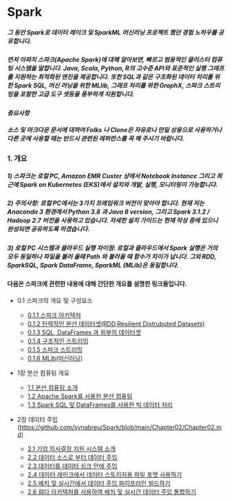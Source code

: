 # Spark

##### 그 동안 Spark로 데이터 레이크 및 SparkML 머신러닝 프로젝트 했던 경험 노하우를 공유합니다.  
##### 먼저 아파치 스파크(Apache Spark)에 대해 알아보면, 빠르고 범용적인 클러스터 컴퓨팅 시스템을 말합니다. Java, Scala, Python, R의 고수준 API와 표준적인 실행 그래프를 지원하는 최적화된 엔진을 제공합니다. 또한 SQL과 같은 구조화된 데이터 처리를 위한 Spark SQL, 머신 러닝을 위한 MLlib, 그래프 처리를 위한 GraphX, 스파크 스트리밍을 포함한 고급 도구 셋등을 풍부하게 지원합니다.

***중요사항***
##### 소스 및 마크다운 문서에 대하여 Folks 나 Clone은 자유로나 만일 상용으로 사용하거나 다른 곳에 사용할 때는 반드시 관련된 레퍼런스를 꼭 해 주시기 바랍니다. 

### 1. 개요
#####  1) 스파크는 로컬 PC, Amazon EMR Custer 상에서 Notebook Instance 그리고 최근에 Spark on Kubernetes (EKS)에서 설치와 개발, 실행, 모니터링이 가능합니다.  
#####  2) 주의사항: 로컬 PC에서는 3가지 프레임워크 버전이 맞아야 합니다. 현재 저는 Anaconda 3 환경에서 Python 3.8 과 Java 8 version, 그리고 Spark 3.1.2 / Hadoop 2.7 버전을 사용하고 있습니다. 자세한 설치 가이드는 현재 작성 중에 있으니 완성되면 공유하도록 하겠습니다.
#####  3) 로컬 PC 시스템과 클라우드 실행 차이점: 로컬과 클라우드에서 Spark 실행은 거의 모두 동일하나 파일을 불러 올때 Path 와 불러올 때 함수가 차이가 납니다. 그외 RDD, SparkSQL, Spark DataFrame, SparkML (MLib)은 동일합니다.

#### 다음은 스파크에 관련한 내용에 대해 간단한 개요를 설명한 링크들입니다. 

- 0.1 스파크의 개요 및 구성요소
  - [0.1.1 스파크 아키텍처](https://github.com/synabreu/Spark/blob/main/Chapter00/Spark_Introduction_01.md)
  - [0.1.2 탄력적인 분산 데이터셋(RDD,Resilient Distrubuted Datasets)](https://github.com/synabreu/Spark/blob/main/Chapter00/Spark_Introduction_02.md)
  - [0.1.3 SQL, DataFrames 과 외부의 데이터셋](https://github.com/synabreu/Spark/blob/main/Chapter00/Spark_Introduction_03.md)
  - [0.1.4 구조적인 스트리밍](https://github.com/synabreu/Spark/blob/main/Chapter00/Spark_Introduction_04.md)
  - [0.1.5 스파크 스트리밍](https://github.com/synabreu/Spark/blob/main/Chapter00/Spark_Introduction_05.md)
  - [0.1.6 MLib(머신러닝)](https://github.com/synabreu/Spark/blob/main/Chapter00/Spark_Introduction_06.md)
  
- 1장 분산 컴퓨팅 개요
  - [1.1 분산 컴퓨팅 소개](https://github.com/synabreu/Spark/blob/main/Chapter01/Distributed_Computing_00.md) 
  - [1.2 Apache Spark를 사용한 분산 컴퓨팅](https://github.com/synabreu/Spark/blob/main/Chapter01/Apache_Spark_01.md)
  - [1.3 Spark SQL 및 DataFrames를 사용한 빅 데이터 처리](https://github.com/synabreu/Spark/blob/main/Chapter01/Spark_SQL_01.md)

- 2장 데이터 주입(https://github.com/synabreu/Spark/blob/main/Chapter02/Chapter02.md)
  - [2.1 기업 의사결정 지원 시스템 소개](https://github.com/synabreu/Spark/blob/main/Chapter02/Decision_Support_00.md)
  - [2.2 데이터 소스로 부터 데이터 주입](https://github.com/synabreu/Spark/blob/main/Chapter02/Data_Sources_00.md)
  - [2.3 데이터를 데이터 싱크 안에 주입](https://github.com/synabreu/Spark/blob/main/Chapter02/Data_Sinks_00.md)
  - [2.4 데이터 레이크에서 데이터 스토리지용 파일 포맷 사용하기](https://github.com/synabreu/Spark/blob/main/Chapter02/File_Formats_00.md)
  - [2.5 배치 및 실시간에서 데이터 주입 파이프라인 빌드하기](https://github.com/synabreu/Spark/blob/main/Chapter02/Ingestion_Pipelines_00.md)
  - [2.6 람다 아키텍처를 사용하여 배치 및 실시간 데이터 주입 통합하기](https://github.com/synabreu/Spark/blob/main/Chapter02/Lambda_Architecture_00.md)











